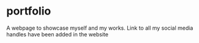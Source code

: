 # portfolio
A webpage to showcase myself and my works. Link to all my social media handles have been added in the website
